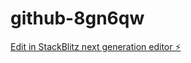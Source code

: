 # github-8gn6qw

[Edit in StackBlitz next generation editor ⚡️](https://stackblitz.com/~/github.com/davidnussio/github-8gn6qw)